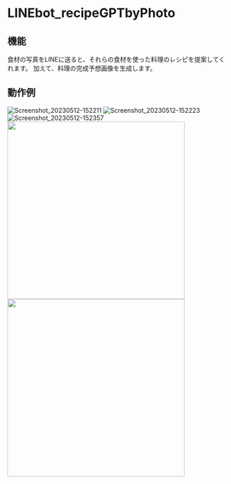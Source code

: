 # LINEbot_recipeGPTbyPhoto
## 機能
食材の写真をLINEに送ると、それらの食材を使った料理のレシピを提案してくれます。
加えて、料理の完成予想画像を生成します。

## 動作例
![Screenshot_20230512-152211](https://github.com/sgmtg/LINEbot_recipeGPTbyPhoto/assets/72187839/507697ee-88ed-42eb-b1d5-ec0e884ffb36)
![Screenshot_20230512-152223](https://github.com/sgmtg/LINEbot_recipeGPTbyPhoto/assets/72187839/123dacff-fc6b-47a5-8320-ed8d84286036)
![Screenshot_20230512-152357]()
<img src="https://github.com/sgmtg/LINEbot_recipeGPTbyPhoto/assets/72187839/96dfe6d3-7a60-41b0-be8e-3d984b14eb1a" width="400">
<img src="https://github.com/sgmtg/LINEbot_recipeGPTbyPhoto/assets/72187839/9bf0ed0f-556d-448e-b9f5-09f6bb6bcf72" width="400">
